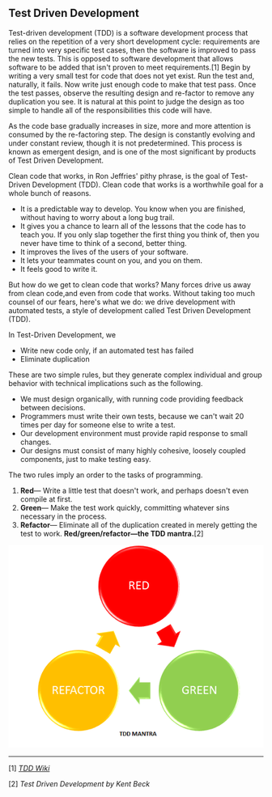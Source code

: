 

## Test Driven Development

Test-driven development (TDD) is a software development process that relies on the repetition of a very short development cycle: requirements are turned into very specific test cases, then the software is improved to pass the new tests. This is opposed to software development that allows software to be added that isn't proven to meet requirements.[1] Begin by writing a very small test for code that does not yet exist. Run the test and, naturally, it fails. Now write just enough code to make that test pass. Once the test passes, observe the resulting design and re-factor to remove any duplication you see. It is natural at this point to judge the design as too simple to handle all of the responsibilities this code will have.

As the code base gradually increases in size, more and more attention is consumed by the re-factoring step. The design is constantly evolving and under constant review, though it is not predetermined. This process is known as emergent design, and is one of the most significant by products of Test Driven Development. 


Clean code that works, in Ron Jeffries' pithy phrase, is the goal of Test-Driven Development
(TDD). Clean code that works is a worthwhile goal for a whole bunch of reasons.
* It is a predictable way to develop. You know when you are finished, without having to worry about a long bug trail.
* It gives you a chance to learn all of the lessons that the code has to teach you. If you only slap together the first thing you think of, then you never have time to think of a second, better thing.
* It improves the lives of the users of your software.
* It lets your teammates count on you, and you on them.
* It feels good to write it.

But how do we get to clean code that works? Many forces drive us away from clean code,and even from code that works. Without taking too much counsel of our fears, here's what we do: we drive development with automated tests, a style of development called Test Driven Development (TDD). 

In Test-Driven Development, we 
* Write new code only, if an automated test has failed 
* Eliminate duplication

These are two simple rules, but they generate complex individual and group behavior with technical implications such as the following.
* We must design organically, with running code providing feedback between decisions.
* Programmers must write their own tests, because we can't wait 20 times per day for someone else to write a test.
* Our development environment must provide rapid response to small changes.
* Our designs must consist of many highly cohesive, loosely coupled components, just to make testing easy.

The two rules imply an order to the tasks of programming.
1. **Red**— Write a little test that doesn't work, and perhaps doesn't even compile at first.
2. **Green**— Make the test work quickly, committing whatever sins necessary in the process.
3. **Refactor**— Eliminate all of the duplication created in merely getting the test to work.
**Red/green/refactor—the TDD mantra.**[2]

![tdd_process](images/tdd2.png)


---

[1] [*TDD Wiki*](https://en.wikipedia.org/wiki/Test-driven_development)

[2] *Test Driven Development by Kent Beck*
